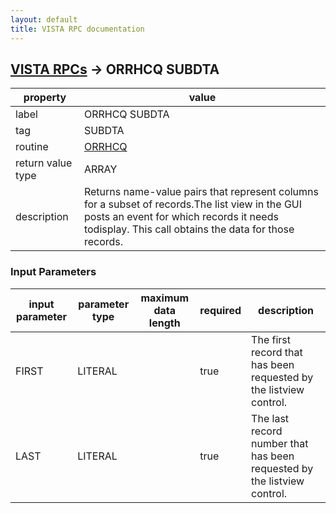 ```yaml
---
layout: default
title: VISTA RPC documentation
---
```




## [VISTA RPCs](TableOfContent.md) &#8594; ORRHCQ SUBDTA 

 property | value 
--- | --- 
 label | ORRHCQ SUBDTA
 tag | SUBDTA
 routine | [ORRHCQ](http://code.osehra.org/dox/Routine_ORRHCQ_source.html)
 return value type | ARRAY
 description | Returns name-value pairs that represent columns for a subset of records.The list view in the GUI posts an event for which records it needs todisplay.  This call obtains the data for those records.

### Input Parameters

| input parameter | parameter type | maximum data length | required | description | 
| --- | --- | --- | --- | --- | 
| FIRST | LITERAL |  | true | The first record that has been requested by the listview control. | 
| LAST | LITERAL |  | true | The last record number that has been requested by the listview control. | 